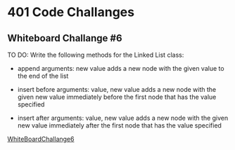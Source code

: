 # 401 Code Challanges


## Whiteboard Challange #6

TO DO:
Write the following methods for the Linked List class:

- append
arguments: new value
adds a new node with the given value to the end of the list

- insert before
arguments: value, new value
adds a new node with the given new value immediately before the first node that has the value specified

- insert after
arguments: value, new value
adds a new node with the given new value immediately after the first node that has the value specified

[WhiteBoardChallange6](/javascript/code-challenges/Linked-list-insertions/wb06.png)
